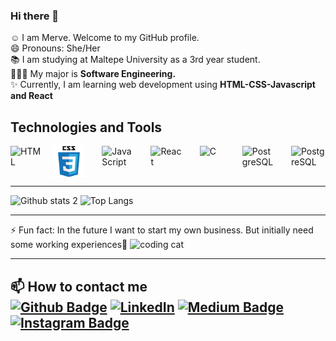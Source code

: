 ### Hi there 👋

☺️ I am Merve. Welcome to my GitHub profile.  
😄 Pronouns: She/Her  
📚 I am studying at Maltepe University as a 3rd year student.  
👩🏻‍💻 My major is **Software Engineering.**  
✨ Currently, I am learning web development using **HTML-CSS-Javascript and React**  

## Technologies and Tools

<div style="display:flex; justify-content:space-between;">
<img src="https://upload.wikimedia.org/wikipedia/commons/thumb/6/61/HTML5_logo_and_wordmark.svg/2048px-HTML5_logo_and_wordmark.svg.png" alt="HTML" width="50" height="50"/>         
<img src="https://raw.githubusercontent.com/github/explore/80688e429a7d4ef2fca1e82350fe8e3517d3494d/topics/css/css.png" alt="CSS" width="50" height="50" style="margin-right: 10px;"/>
<img src="https://i0.wp.com/blogs.embarcadero.com/wp-content/uploads/2020/08/JavaScript-logo.png?ssl=1" alt="JavaScript" width="50" height="50" style="margin-right: 10px;"/>
<img src="https://cdn.icon-icons.com/icons2/2107/PNG/512/file_type_reactjs_icon_130205.png" alt="React" width="50" height="50" style="margin-right: 10px;"/>
<img src="https://www.kindpng.com/picc/m/403-4039227_c-language-logo-png-transparent-png.png" alt="C" width="50" height="50" style="margin-right
<img src="https://cdn.icon-icons.com/icons2/2107/PNG/512/file_type_postgresql_icon_130263.png" alt="PostgreSQL" width="50" height="50" style="margin-right: 10px;"/>
<img src="https://w7.pngwing.com/pngs/173/36/png-transparent-postgresql-logo-computer-software-database-open-source-s-text-head-snout.png" alt="PostgreSQL" width="50" height="50" style="margin-right: 10px;"/>
<img src="https://www.pngmart.com/files/7/Python-Transparent-Background.png" alt="PostgreSQL" width="55" height="50" style="margin-right: 0px;"/>

</div>



---------------------------------------------------------------------------

![Github stats 2](https://github-readme-stats.vercel.app/api?username=MervePolat977&show_icons=true&theme=radical)  ![Top Langs](https://github-readme-stats.vercel.app/api/top-langs/?username=MervePolat977&show_icons=true&theme=radical&layout=compact)

------------------------------------------------------------------------------------
⚡ Fun fact: In the future I want to start my own business. But initially need some working experiences🎉 ![coding cat](https://media.giphy.com/media/unQ3IJU2RG7DO/giphy.gif)
 
  
-----------------------------------------------------------------------------------

📫 How to contact me   
[![Github Badge](https://img.shields.io/badge/-Github-000?style=quare&labelColor=000&logo=Github&logoColor=white&link=link)](https://github.com/MervePolat977) 
[![LinkedIn](https://img.shields.io/badge/-LinkedIn-blue?style=flat&logo=Linkedin&logoColor=white&link=your-link-here)](https://www.linkedin.com/in/merve-polat-32855619a/)
[![Medium Badge](https://img.shields.io/badge/-Medium-757575?style=flat-quare&labelColor=757575&logo=Medium&logoColor=white&link=link)](https://medium.com/@pmervepolat977) 
[![Instagram Badge](https://img.shields.io/badge/-Instagram-C13584?style=flat-quare&labelColor=C13584&logo=instagram&logoColor=white&link=link)](https://www.instagram.com/mervepolat3790/)   
-----------------------      
                                                                                                                                               
                                                                                                                                               
                                                                                                                                               
 <!--                                                                                                                                              
 ## Contact 
<div> 
  <a href="https://www.linkedin.com/in/ericagrundy" target="_blank"><img src="https://img.shields.io/badge/-LinkedIn-%230077B5?style=for-the-badge&logo=linkedin&logoColor=white" target="_blank"></a> 
  <a href="https://twitter.com/ericagrundy" target="_blank"><img src="https://img.shields.io/badge/-Twitter-%23EA4335?style=for-the-badge&logo=youtube&logoColor=white" target="_blank"></a>
  <a href="https://instagram.com/ericagrundy" target="_blank"><img src="https://img.shields.io/badge/-Instagram-%23E4405F?style=for-the-badge&logo=instagram&logoColor=white" target="_blank"></a>
  <a href = "mailto: ericamalakian@gmail.com"><img src="https://img.shields.io/badge/-Gmail-%23333?style=for-the-badge&logo=gmail&logoColor=white" target="_blank"></a>
 </br>
</br>
 
  ![Snake animation](https://github.com/MervePolat977/MervePolat977/blob/output/github-contribution-grid-snake.svg)
 
</div>
-->






                                                                                                                                               

<!-- 
  [![Top Langs](https://github-readme-stats.vercel.app/api/top-langs/?username=MervePolat977)](https://github.com/MervePolat977/github-readme-stats)
-->

<!--
  [![Merve's GitHub stats](https://github-readme-stats.vercel.app/api?username=MervePolat977)](https://github.com/MervePolat977/github-readme-stats)
-->

<!--
  ![Github stats 1](https://github-readme-stats.vercel.app/api?username=MervePolat977&show_icons=true&theme=gradient) 
-->



 


<!--
**MervePolat977/MervePolat977** is a ✨ _special_ ✨ repository because its `README.md` (this file) appears on your GitHub profile.

Here are some ideas to get you started:

- 🔭 I’m currently working on ...
- 🌱 I’m currently learning ...
- 👯 I’m looking to collaborate on ...
- 🤔 I’m looking for help with ...
- 💬 Ask me about ...
- 📫 How to reach me: ...
- 😄 Pronouns: ...
- ⚡ Fun fact: ...
-->

                                                                                                                                               
                                                                                                                                               
 <!--                                                                                                                                              ## Hi, I am Erica Grundy! 
</br>

 <div>
  <a href="https://github.com/eagrundy">
   <img align="center" height="170" src="https://github-readme-stats.vercel.app/api/top-langs/?username=eagrundy&layout=compact&langs_count=16&theme=dracula"/>
  <img align="center" src="https://github-readme-stats.vercel.app/api?username=eagrundy&show_icons=true&theme=dracula&include_all_commits=true&count_private=true&hide=issues"/>
</div>
 
 ## Skills
<div style="display: inline_block"><br>
  <img height="40" align="center" alt="Erica-Ruby" height="30" width="40" src="https://raw.githubusercontent.com/devicons/devicon/master/icons/ruby/ruby-plain.svg">
 &nbsp;&nbsp;&nbsp;&nbsp;&nbsp;&nbsp;&nbsp;&nbsp;&nbsp;&nbsp;&nbsp;&nbsp;&nbsp;
  <img height="40" align="center" alt="Erica-Js" height="30" width="40" src="https://raw.githubusercontent.com/devicons/devicon/master/icons/javascript/javascript-plain.svg">
 &nbsp;&nbsp;&nbsp;&nbsp;&nbsp;&nbsp;&nbsp;&nbsp;&nbsp;&nbsp;&nbsp;&nbsp;&nbsp;
  <img height="40" align="center" alt="Erica-React" height="30" width="40" src="https://raw.githubusercontent.com/devicons/devicon/master/icons/react/react-original.svg">
 &nbsp;&nbsp;&nbsp;&nbsp;&nbsp;&nbsp;&nbsp;&nbsp;&nbsp;&nbsp;&nbsp;&nbsp;&nbsp;
  <img height="40" align="center" alt="Erica-Redux" height="30" width="40" src="https://raw.githubusercontent.com/devicons/devicon/master/icons/redux/redux-original.svg">
 &nbsp;&nbsp;&nbsp;&nbsp;&nbsp;&nbsp;&nbsp;&nbsp;&nbsp;&nbsp;&nbsp;&nbsp;&nbsp;
  <img height="40" align="center" alt="Erica-HTML" height="30" width="40" src="https://raw.githubusercontent.com/devicons/devicon/master/icons/html5/html5-original.svg">
 &nbsp;&nbsp;&nbsp;&nbsp;&nbsp;&nbsp;&nbsp;&nbsp;&nbsp;&nbsp;&nbsp;&nbsp;&nbsp;
  <img height="40" align="center" alt="Erica-CSS" height="30" width="40" src="https://raw.githubusercontent.com/devicons/devicon/master/icons/css3/css3-original.svg">
  <img align="right" height="180em" alt="Erica-yoda" src="https://media.giphy.com/media/l44Qqz6gO6JiVV3pu/giphy.gif">
</div>
  
</br>

-->
